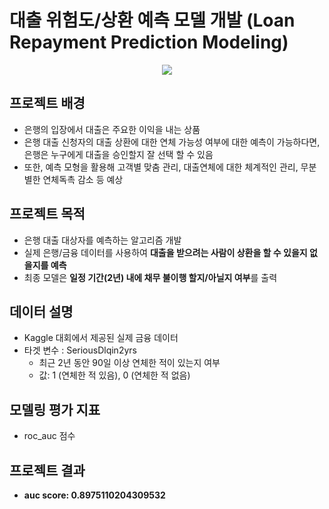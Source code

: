 # 대출 위험도/상환 예측 모델 개발 (Loan Repayment Prediction Modeling)

<p align="center">
<img src="https://user-images.githubusercontent.com/38115693/154956750-361e0ffd-640f-4a76-8c0f-c70dfdea2846.png">
</p>
  
## 프로젝트 배경
- 은행의 입장에서 대출은 주요한 이익을 내는 상품
- 은행 대출 신청자의 대출 상환에 대한 연체 가능성 여부에 대한 예측이 가능하다면, 은행은 누구에게 대출을 승인할지 잘 선택 할 수 있음
- 또한, 예측 모형을 활용해 고객별 맞춤 관리, 대출연체에 대한 체계적인 관리, 무분별한 연체독촉 감소 등 예상

## 프로젝트 목적
- 은행 대출 대상자를 예측하는 알고리즘 개발
- 실제 은행/금융 데이터를 사용하여 **대출을 받으려는 사람이 상환을 할 수 있을지 없을지를 예측**
- 최종 모델은 **일정 기간(2년) 내에 채무 불이행 할지/아닐지 여부**를 출력

## 데이터 설명
- Kaggle 대회에서 제공된 실제 금융 데이터
- 타겟 변수 : SeriousDlqin2yrs
  - 최근 2년 동안 90일 이상 연체한 적이 있는지 여부
  - 값: 1 (연체한 적 있음), 0 (연체한 적 없음)

## 모델링 평가 지표
- roc_auc 점수

## 프로젝트 결과
- **auc score: 0.8975110204309532**
